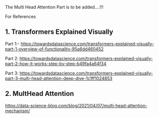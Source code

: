 The Multi Head Attention Part is to be added....!!!

For References
## 1. Transformers Explained Visually
Part 1:- https://towardsdatascience.com/transformers-explained-visually-part-1-overview-of-functionality-95a6dd460452

Part 2: https://towardsdatascience.com/transformers-explained-visually-part-2-how-it-works-step-by-step-b49fa4a64f34

Part 3: https://towardsdatascience.com/transformers-explained-visually-part-3-multi-head-attention-deep-dive-1c1ff1024853

## 2. MultHead Attention
https://data-science-blog.com/blog/2021/04/07/multi-head-attention-mechanism/